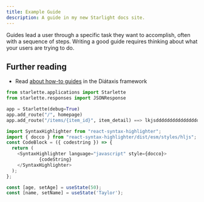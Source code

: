```yaml
---
title: Example Guide
description: A guide in my new Starlight docs site.
---
```


Guides lead a user through a specific task they want to accomplish, often with a sequence of steps.
Writing a good guide requires thinking about what your users are trying to do.

## Further reading

- Read [about how-to guides](https://diataxis.fr/how-to-guides/) in the Diátaxis framework

```python title="main.py" showLineNumbers{1}
from starlette.applications import Starlette
from starlette.responses import JSONResponse

app = Starlette(debug=True)
app.add_route("/", homepage)
app.add_route("/items/{item_id}", item_detail) ==> lkjsddddddddddddddddddddddddddddddddddddddddddddddahjdfhlaksjdfahlsjdjfhlaskdjfhlskjdh
```

```js title="somethingComponent.ts" {1,3,5-6} showLineNumbers{1}
import SyntaxHighlighter from "react-syntax-highlighter";
import { docco } from "react-syntax-highlighter/dist/esm/styles/hljs";
const CodeBlock = ({ codestring }) => {
  return (
    <SyntaxHighlighter language="javascript" style={docco}>
            {codeString}
    </SyntaxHighlighter>
  );
};
```

```js title="react.jsx" showLineNumbers{1} 
const [age, setAge] = useState(50);
const [name, setName] = useState('Taylor');
```